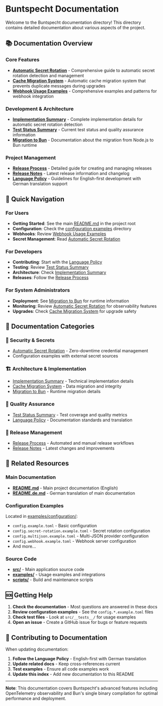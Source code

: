 # Buntspecht Documentation

Welcome to the Buntspecht documentation directory! This directory contains detailed documentation about various aspects of the project.

## 📚 Documentation Overview

### Core Features
- **[Automatic Secret Rotation](AUTOMATIC_SECRET_ROTATION.md)** - Comprehensive guide to automatic secret rotation detection and management
- **[Cache Migration System](CACHE_MIGRATION_SYSTEM.md)** - Automatic cache migration system that prevents duplicate messages during upgrades
- **[Webhook Usage Examples](webhook-usage-examples.md)** - Comprehensive examples and patterns for webhook integration

### Development & Architecture
- **[Implementation Summary](IMPLEMENTATION_SUMMARY.md)** - Complete implementation details for automatic secret rotation detection
- **[Test Status Summary](TEST_STATUS_SUMMARY.md)** - Current test status and quality assurance information
- **[Migration to Bun](MIGRATION_TO_BUN.md)** - Documentation about the migration from Node.js to Bun runtime

### Project Management
- **[Release Process](RELEASE_PROCESS.md)** - Detailed guide for creating and managing releases
- **[Release Notes](RELEASE_NOTES.md)** - Latest release information and changelog
- **[Language Policy](LANGUAGE_POLICY.md)** - Guidelines for English-first development with German translation support

## 🚀 Quick Navigation

### For Users
- **Getting Started**: See the main [README.md](../README.md) in the project root
- **Configuration**: Check the [configuration examples](../examples/configuration/) directory
- **Webhooks**: Review [Webhook Usage Examples](webhook-usage-examples.md)
- **Secret Management**: Read [Automatic Secret Rotation](AUTOMATIC_SECRET_ROTATION.md)

### For Developers
- **Contributing**: Start with the [Language Policy](LANGUAGE_POLICY.md)
- **Testing**: Review [Test Status Summary](TEST_STATUS_SUMMARY.md)
- **Architecture**: Check [Implementation Summary](IMPLEMENTATION_SUMMARY.md)
- **Releases**: Follow the [Release Process](RELEASE_PROCESS.md)

### For System Administrators
- **Deployment**: See [Migration to Bun](MIGRATION_TO_BUN.md) for runtime information
- **Monitoring**: Review [Automatic Secret Rotation](AUTOMATIC_SECRET_ROTATION.md) for observability features
- **Upgrades**: Check [Cache Migration System](CACHE_MIGRATION_SYSTEM.md) for upgrade safety

## 📖 Documentation Categories

### 🔐 Security & Secrets
- [Automatic Secret Rotation](AUTOMATIC_SECRET_ROTATION.md) - Zero-downtime credential management
- Configuration examples with external secret sources

### 🏗️ Architecture & Implementation
- [Implementation Summary](IMPLEMENTATION_SUMMARY.md) - Technical implementation details
- [Cache Migration System](CACHE_MIGRATION_SYSTEM.md) - Data migration and integrity
- [Migration to Bun](MIGRATION_TO_BUN.md) - Runtime migration details

### 🧪 Quality Assurance
- [Test Status Summary](TEST_STATUS_SUMMARY.md) - Test coverage and quality metrics
- [Language Policy](LANGUAGE_POLICY.md) - Documentation standards and translation

### 🚀 Release Management
- [Release Process](RELEASE_PROCESS.md) - Automated and manual release workflows
- [Release Notes](RELEASE_NOTES.md) - Latest changes and improvements

## 🔗 Related Resources

### Main Documentation
- **[README.md](../README.md)** - Main project documentation (English)
- **[README.de.md](../README.de.md)** - German translation of main documentation

### Configuration Examples
Located in [examples/configuration/](../examples/configuration/):
- `config.example.toml` - Basic configuration
- `config.secret-rotation.example.toml` - Secret rotation configuration
- `config.multijson.example.toml` - Multi-JSON provider configuration
- `config.webhook.example.toml` - Webhook server configuration
- And more...

### Source Code
- **[src/](../src/)** - Main application source code
- **[examples/](../examples/)** - Usage examples and integrations
- **[scripts/](../scripts/)** - Build and maintenance scripts

## 🆘 Getting Help

1. **Check the documentation** - Most questions are answered in these docs
2. **Review configuration examples** - See the `config.*.example.toml` files
3. **Check test files** - Look at `src/__tests__/` for usage examples
4. **Open an issue** - Create a GitHub issue for bugs or feature requests

## 📝 Contributing to Documentation

When updating documentation:

1. **Follow the Language Policy** - English-first with German translation
2. **Update related docs** - Keep cross-references current
3. **Test examples** - Ensure all code examples work
4. **Update this index** - Add new documentation to this README

---

**Note**: This documentation covers Buntspecht's advanced features including OpenTelemetry observability and Bun's single binary compilation for optimal performance and deployment.